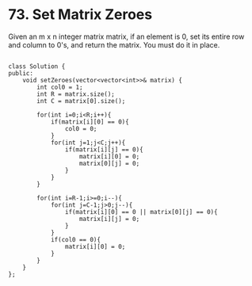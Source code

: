 # 73. Set Matrix Zeroes <leetcode>

Given an m x n integer matrix matrix, if an element is 0, set its entire row and column to 0's, and return the matrix.
You must do it in place.

```
    
class Solution {
public:
    void setZeroes(vector<vector<int>>& matrix) {
        int col0 = 1;
        int R = matrix.size();
        int C = matrix[0].size();
        
        for(int i=0;i<R;i++){
            if(matrix[i][0] == 0){
                col0 = 0;
            }
            for(int j=1;j<C;j++){
                if(matrix[i][j] == 0){
                    matrix[i][0] = 0;
                    matrix[0][j] = 0;
                }    
            }
        }
        
        for(int i=R-1;i>=0;i--){
            for(int j=C-1;j>0;j--){
                if(matrix[i][0] == 0 || matrix[0][j] == 0){
                    matrix[i][j] = 0;    
                } 
            }
            if(col0 == 0){
                matrix[i][0] = 0;        
            }
        }
    }
};

```
